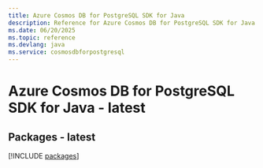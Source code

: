 ```yaml
---
title: Azure Cosmos DB for PostgreSQL SDK for Java
description: Reference for Azure Cosmos DB for PostgreSQL SDK for Java
ms.date: 06/20/2025
ms.topic: reference
ms.devlang: java
ms.service: cosmosdbforpostgresql
---
```

# Azure Cosmos DB for PostgreSQL SDK for Java - latest
## Packages - latest
[!INCLUDE [packages](cosmos-db-for-postgresql-index.md)]